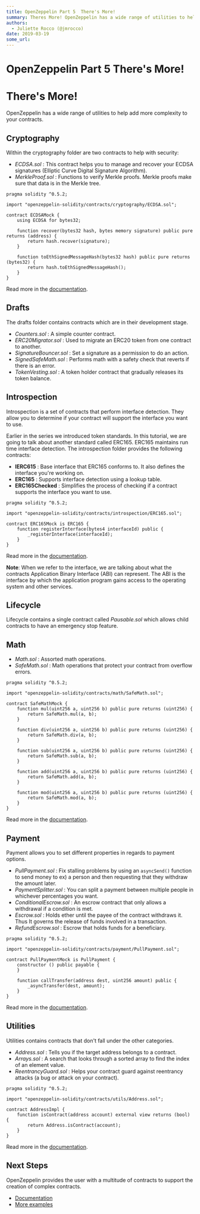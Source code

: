 ```yaml
---
title: OpenZeppelin Part 5  There's More!
summary: Theres More! OpenZeppelin has a wide range of utilities to help add more complexity to your contracts. Cryptography Within the cryptography folder are two contracts to help with security- ECDSA.sol - This contract helps you to manage and recover your ECDSA signatures (Elliptic Curve Digital Signature Algorithm). MerkleProof.sol - Functions to verify Merkle proofs. Merkle proofs make sure that data is in the Merkle tree.pragma solidity ^0.5.2; import openzeppelin-solidity/contracts/cryptography/E
authors:
  - Juliette Rocco (@jmrocco)
date: 2019-03-19
some_url: 
---
```


# OpenZeppelin Part 5  There's More!

# There's More!

OpenZeppelin has a wide range of utilities to help add more complexity to your contracts.

## Cryptography

Within the cryptography folder are two contracts to help with security:

- _ECDSA.sol_ : This contract helps you to manage and recover your ECDSA signatures (Elliptic Curve Digital Signature Algorithm).
- _MerkleProof.sol_ : Functions to verify Merkle proofs. Merkle proofs make sure that data is in the Merkle tree.

```solidity
pragma solidity ^0.5.2;

import "openzeppelin-solidity/contracts/cryptography/ECDSA.sol";

contract ECDSAMock {
    using ECDSA for bytes32;

    function recover(bytes32 hash, bytes memory signature) public pure returns (address) {
        return hash.recover(signature);
    }

    function toEthSignedMessageHash(bytes32 hash) public pure returns (bytes32) {
        return hash.toEthSignedMessageHash();
    }
}
```

Read more in the [documentation](https://github.com/OpenZeppelin/openzeppelin-solidity/blob/master/contracts/mocks/ECDSAMock.sol).

## Drafts

The drafts folder contains contracts which are in their development stage.

- _Counters.sol_ : A simple counter contract.
- _ERC20Migrator.sol_ : Used to migrate an ERC20 token from one contract to another.
- _SignatureBouncer.sol_ : Set a signature as a permission to do an action.
- _SignedSafeMath.sol_ : Performs math with a safety check that reverts if there is an error.
- _TokenVesting.sol_ : A token holder contract that gradually releases its token balance.

## Introspection

Introspection is a set of contracts that perform interface detection. They allow you to determine if your contract will support the interface you want to use.

Earlier in the series we introduced token standards. In this tutorial, we are going to talk about another standard called ERC165. ERC165 maintains run time interface detection. The introspection folder provides the following contracts:

- **IERC615** : Base interface that ERC165 conforms to. It also defines the interface you're working on.
- **ERC165** : Supports interface detection using a lookup table.
- **ERC165Checked** : Simplifies the process of checking if a contract supports the interface you want to use.

```solidity
pragma solidity ^0.5.2;

import "openzeppelin-solidity/contracts/introspection/ERC165.sol";

contract ERC165Mock is ERC165 {
    function registerInterface(bytes4 interfaceId) public {
        _registerInterface(interfaceId);
    }
}
```

Read more in the [documentation](https://github.com/OpenZeppelin/openzeppelin-solidity/blob/master/contracts/mocks/ERC165Mock.sol).

**Note**: When we refer to the interface, we are talking about what the contracts Application Binary Interface (ABI) can represent. The ABI is the interface by which the application program gains access to the operating system and other services.

## Lifecycle

Lifecycle contains a single contract called _Pausable.sol_ which allows child contracts to have an emergency stop feature.

## Math

- _Math.sol_ : Assorted math operations.
- _SafeMath.sol_ : Math operations that protect your contract from overflow errors.

```solidity
pragma solidity ^0.5.2;

import "openzeppelin-solidity/contracts/math/SafeMath.sol";

contract SafeMathMock {
    function mul(uint256 a, uint256 b) public pure returns (uint256) {
        return SafeMath.mul(a, b);
    }

    function div(uint256 a, uint256 b) public pure returns (uint256) {
        return SafeMath.div(a, b);
    }

    function sub(uint256 a, uint256 b) public pure returns (uint256) {
        return SafeMath.sub(a, b);
    }

    function add(uint256 a, uint256 b) public pure returns (uint256) {
        return SafeMath.add(a, b);
    }

    function mod(uint256 a, uint256 b) public pure returns (uint256) {
        return SafeMath.mod(a, b);
    }
}
```

Read more in the [documentation](https://github.com/OpenZeppelin/openzeppelin-solidity/blob/master/contracts/mocks/SafeMathMock.sol).

## Payment

Payment allows you to set different properties in regards to payment options.

- _PullPayment.sol_ : Fix stalling problems by using an `asyncSend()` function to send money to ex) a person and then requesting that they withdraw the amount later.
- _PaymentSplitter.sol_ : You can split a payment between multiple people in whichever percentages you want.
- _ConditionalEscrow.sol_ : An escrow contract that only allows a withdrawal if a condition is met.
- _Escrow.sol_ : Holds ether until the payee of the contract withdraws it. Thus It governs the release of funds involved in a transaction.
- _RefundEscrow.sol_ : Escrow that holds funds for a beneficiary.

```Solidity
pragma solidity ^0.5.2;

import "openzeppelin-solidity/contracts/payment/PullPayment.sol";

contract PullPaymentMock is PullPayment {
    constructor () public payable {
    }

    function callTransfer(address dest, uint256 amount) public {
        _asyncTransfer(dest, amount);
    }
}
```

Read more in the [documentation](https://github.com/OpenZeppelin/openzeppelin-solidity/blob/master/contracts/mocks/PullPaymentMock.sol).

## Utilities

Utilities contains contracts that don't fall under the other categories.

- _Address.sol_ : Tells you if the target address belongs to a contract.
- _Arrays.sol_ : A search that looks through a sorted array to find the index of an element value.
- _ReentrancyGuard.sol_ : Helps your contract guard against reentrancy attacks (a bug or attack on your contract).

```Solidity
pragma solidity ^0.5.2;

import "openzeppelin-solidity/contracts/utils/Address.sol";

contract AddressImpl {
    function isContract(address account) external view returns (bool) {
        return Address.isContract(account);
    }
}
```

Read more in the [documentation](https://github.com/OpenZeppelin/openzeppelin-solidity/blob/master/contracts/mocks/AddressImpl.sol).

## Next Steps

OpenZeppelin provides the user with a multitude of contracts to support the creation of complex contracts.

- [Documentation](https://openzeppelin.org/api/docs/learn-about-utilities.html)
- [More examples](https://github.com/OpenZeppelin/openzeppelin-solidity/tree/master/contracts/mocks)